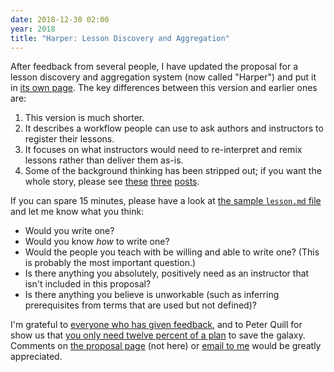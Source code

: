 ```yaml
---
date: 2018-12-30 02:00
year: 2018
title: "Harper: Lesson Discovery and Aggregation"
---
```


After feedback from several people,
I have updated the proposal for a lesson discovery and aggregation system
(now called "Harper")
and put it in [its own page]({{site.github.url}}/harper/).
The key differences between this version and earlier ones are:

1.  This version is much shorter.
1.  It describes a workflow people can use to ask authors and instructors to register their lessons.
1.  It focuses on what instructors would need to re-interpret and remix lessons
    rather than deliver them as-is.
1.  Some of the background thinking has been stripped out;
    if you want the whole story,
    please see [these][twelve-percent] [three][thirteen-percent] [posts][fourteen-percent].

If you can spare 15 minutes,
please have a look at [the sample `lesson.md` file]({{site.github.url}}/harper/#s:proposal)
and let me know what you think:

-   Would you write one?
-   Would you know *how* to write one?
-   Would the people you teach with be willing and able to write one?
    (This is probably the most important question.)
-   Is there anything you absolutely, positively need as an instructor that isn't included in this proposal?
-   Is there anything you believe is unworkable (such as inferring prerequisites from terms that are used but not defined)?

I'm grateful to [everyone who has given feedback]({{site.github.url}}/harper/#s:acknowledgments),
and to Peter Quill for show us that
[you only need twelve percent of a plan][guardians-video] to save the galaxy.
Comments on [the proposal page]({{site.github.url}}/harper) (not here)
or [email to me](mailto:gvwilson@third-bit.com) would be greatly appreciated.

[guardians-video]: https://www.youtube.com/watch?v=XC8qrH3Zwog
[twelve-percent]: {{site.github.url}}/2018/12/12/twelve-percent.html
[thirteen-percent]: {{site.github.url}}/2018/12/17/thirteen-percent.html
[fourteen-percent]: {{site.github.url}}/2018/12/19/fourteen-percent.html
